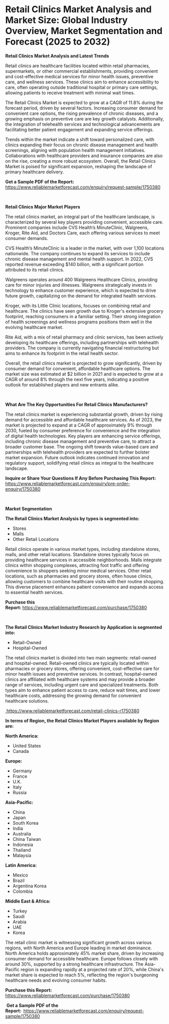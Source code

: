 <p><h1>Retail Clinics Market Analysis and Market Size: Global Industry Overview, Market Segmentation and Forecast (2025 to 2032)</h1></p><p><strong>Retail Clinics Market Analysis and Latest Trends</strong></p>
<p><p>Retail clinics are healthcare facilities located within retail pharmacies, supermarkets, or other commercial establishments, providing convenient and cost-effective medical services for minor health issues, preventive care, and wellness services. These clinics aim to enhance accessibility to care, often operating outside traditional hospital or primary care settings, allowing patients to receive treatment with minimal wait times.</p><p>The Retail Clinics Market is expected to grow at a CAGR of 11.8% during the forecast period, driven by several factors. Increasing consumer demand for convenient care options, the rising prevalence of chronic diseases, and a growing emphasis on preventive care are key growth catalysts. Additionally, the integration of telehealth services and technological advancements are facilitating better patient engagement and expanding service offerings. </p><p>Trends within the market indicate a shift toward personalized care, with clinics expanding their focus on chronic disease management and health screenings, aligning with population health management initiatives. Collaborations with healthcare providers and insurance companies are also on the rise, creating a more robust ecosystem. Overall, the Retail Clinics Market is poised for significant expansion, reshaping the landscape of primary healthcare delivery.</p></p>
<p><strong>Get a Sample PDF of the Report:&nbsp;</strong> <a href="https://www.reliablemarketforecast.com/enquiry/request-sample/1750380?utm_campaign=1102&utm_medium=2&utm_source=Github&utm_content=ia&utm_term=13042025&utm_id=retail-clinics">https://www.reliablemarketforecast.com/enquiry/request-sample/1750380</a></p>
<p>&nbsp;</p>
<p><strong>Retail Clinics Major Market Players</strong></p>
<p><p>The retail clinics market, an integral part of the healthcare landscape, is characterized by several key players providing convenient, accessible care. Prominent companies include CVS Health’s MinuteClinic, Walgreens, Kroger, Rite Aid, and Doctors Care, each offering various services to meet consumer demands.</p><p>CVS Health’s MinuteClinic is a leader in the market, with over 1,100 locations nationwide. The company continues to expand its services to include chronic disease management and mental health support. In 2022, CVS reported revenue exceeding $140 billion, with a significant portion attributed to its retail clinics.</p><p>Walgreens operates around 400 Walgreens Healthcare Clinics, providing care for minor injuries and illnesses. Walgreens strategically invests in technology to enhance customer experience, which is expected to drive future growth, capitalizing on the demand for integrated health services.</p><p>Kroger, with its Little Clinic locations, focuses on combining retail and healthcare. The clinics have seen growth due to Kroger's extensive grocery footprint, reaching consumers in a familiar setting. Their strong integration of health screenings and wellness programs positions them well in the evolving healthcare market.</p><p>Rite Aid, with a mix of retail pharmacy and clinic services, has been actively developing its healthcare offerings, including partnerships with telehealth providers. The company is currently navigating financial restructuring but aims to enhance its footprint in the retail health sector.</p><p>Overall, the retail clinics market is projected to grow significantly, driven by consumer demand for convenient, affordable healthcare options. The market size was estimated at $2 billion in 2021 and is expected to grow at a CAGR of around 8% through the next five years, indicating a positive outlook for established players and new entrants alike.</p></p>
<p>&nbsp;</p>
<p><strong>What Are The Key Opportunities For Retail Clinics Manufacturers?</strong></p>
<p><p>The retail clinics market is experiencing substantial growth, driven by rising demand for accessible and affordable healthcare services. As of 2023, the market is projected to expand at a CAGR of approximately 9% through 2030, fueled by consumer preference for convenience and the integration of digital health technologies. Key players are enhancing service offerings, including chronic disease management and preventive care, to attract a broader customer base. The ongoing shift towards value-based care and partnerships with telehealth providers are expected to further bolster market expansion. Future outlook indicates continued innovation and regulatory support, solidifying retail clinics as integral to the healthcare landscape.</p></p>
<p><strong>Inquire or Share Your Questions If Any Before Purchasing This Report:</strong> <a href="https://www.reliablemarketforecast.com/enquiry/pre-order-enquiry/1750380?utm_campaign=1102&utm_medium=2&utm_source=Github&utm_content=ia&utm_term=13042025&utm_id=retail-clinics">https://www.reliablemarketforecast.com/enquiry/pre-order-enquiry/1750380</a></p>
<p>&nbsp;</p>
<p><strong>Market Segmentation</strong></p>
<p><strong>The Retail Clinics Market Analysis by types is segmented into:</strong></p>
<p><ul><li>Stores</li><li>Malls</li><li>Other Retail Locations</li></ul></p>
<p><p>Retail clinics operate in various market types, including standalone stores, malls, and other retail locations. Standalone stores typically focus on providing healthcare services in accessible neighborhoods. Malls integrate clinics within shopping complexes, attracting foot traffic and offering convenience to shoppers seeking minor medical services. Other retail locations, such as pharmacies and grocery stores, often house clinics, allowing customers to combine healthcare visits with their routine shopping. This diverse placement enhances patient convenience and expands access to essential health services.</p></p>
<p><strong>Purchase this Report:&nbsp;</strong><a href="https://www.reliablemarketforecast.com/purchase/1750380?utm_campaign=1102&utm_medium=2&utm_source=Github&utm_content=ia&utm_term=13042025&utm_id=retail-clinics">https://www.reliablemarketforecast.com/purchase/1750380</a></p>
<p>&nbsp;</p>
<p><strong>The Retail Clinics Market Industry Research by Application is segmented into:</strong></p>
<p><ul><li>Retail-Owned</li><li>Hospital-Owned</li></ul></p>
<p><p>The retail clinics market is divided into two main segments: retail-owned and hospital-owned. Retail-owned clinics are typically located within pharmacies or grocery stores, offering convenient, cost-effective care for minor health issues and preventive services. In contrast, hospital-owned clinics are affiliated with healthcare systems and may provide a broader range of services, including urgent care and specialized treatments. Both types aim to enhance patient access to care, reduce wait times, and lower healthcare costs, addressing the growing demand for convenient healthcare solutions.</p></p>
<p><a href="https://www.reliablemarketforecast.com/retail-clinics-r1750380?utm_campaign=1102&utm_medium=2&utm_source=Github&utm_content=ia&utm_term=13042025&utm_id=retail-clinics">&nbsp;https://www.reliablemarketforecast.com/retail-clinics-r1750380</a></p>
<p><strong>In terms of Region, the Retail Clinics Market Players available by Region are:</strong></p>
<p>
    <p> <strong> North America: </strong>
        <ul>
            <li>United States</li>
            <li>Canada</li>
        </ul>
        </p> 
    <p> <strong> Europe: </strong>
        <ul>
            <li>Germany</li>
            <li>France</li>
            <li>U.K.</li>
            <li>Italy</li>
            <li>Russia</li>
        </ul>
        </p> 
    <p> <strong> Asia-Pacific: </strong>
        <ul>
            <li>China</li>
            <li>Japan</li>
            <li>South Korea</li>
            <li>India</li>
            <li>Australia</li>
            <li>China Taiwan</li>
            <li>Indonesia</li>
            <li>Thailand</li>
            <li>Malaysia</li>
        </ul>
        </p> 
    <p> <strong> Latin America: </strong>
        <ul>
            <li>Mexico</li>
            <li>Brazil</li>
            <li>Argentina Korea</li>
            <li>Colombia</li>
        </ul>
        </p> 
    <p> <strong> Middle East & Africa: </strong>
        <ul>
            <li>Turkey</li>
            <li>Saudi</li>
            <li>Arabia</li>
            <li>UAE</li>
            <li>Korea</li>
        </ul>
    </p>
    </p>
<p><p>The retail clinic market is witnessing significant growth across various regions, with North America and Europe leading in market dominance. North America holds approximately 45% market share, driven by increasing consumer demand for accessible healthcare. Europe follows closely with around 30%, supported by a strong healthcare infrastructure. The Asia-Pacific region is expanding rapidly at a projected rate of 20%, while China's market share is expected to reach 5%, reflecting the region's burgeoning healthcare needs and evolving consumer habits.</p></p>
<p><strong>Purchase this Report: </strong><a href="https://www.reliablemarketforecast.com/purchase/1750380?utm_campaign=1102&utm_medium=2&utm_source=Github&utm_content=ia&utm_term=13042025&utm_id=retail-clinics">https://www.reliablemarketforecast.com/purchase/1750380</a></p>
<p>&nbsp;<strong>Get a Sample PDF of the Report:&nbsp;&nbsp;</strong><a href="https://www.reliablemarketforecast.com/enquiry/request-sample/1750380?utm_campaign=1102&utm_medium=2&utm_source=Github&utm_content=ia&utm_term=13042025&utm_id=retail-clinics">https://www.reliablemarketforecast.com/enquiry/request-sample/1750380</a></p>
<p><strong></strong></p>
<p><p></p><p></p><p></p></p>